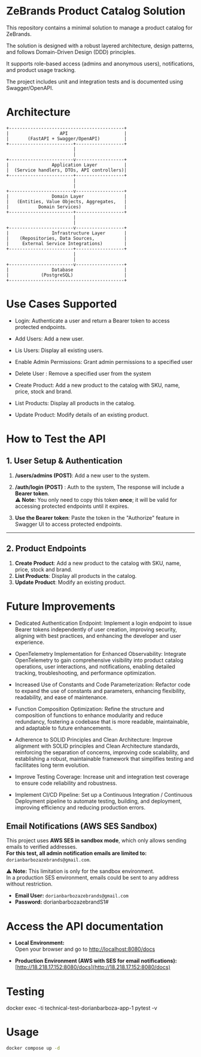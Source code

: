 # ZeBrands Product Catalog Solution

This repository contains a minimal solution to manage a product catalog for ZeBrands.

The solution is designed with a robust layered architecture, design patterns, and follows Domain-Driven Design (DDD) principles. 

It supports role-based access (admins and anonymous users), notifications, and product usage tracking.

The project includes unit and integration tests and is documented using Swagger/OpenAPI.




# Architecture 

```
+-------------------------------------------+
|                   API                     |
|       (FastAPI + Swagger/OpenAPI)         |
+------------------------+------------------+
                         |
                         |
+------------------------v------------------+
|                Application Layer          |
|  (Service handlers, DTOs, API controllers)|
+------------------------+------------------+
                         |
                         |
+------------------------v------------------+
|                Domain Layer               |
|   (Entities, Value Objects, Aggregates,   |
|           Domain Services)                |
+------------------------+------------------+
                         |
                         |
+------------------------v------------------+
|                Infrastructure Layer       |
|    (Repositories, Data Sources,           |
|     External Service Integrations)        |
+------------------------+------------------+
                         |
                         |
+------------------------v------------------+
|                Database                   |
|            (PostgreSQL)                   |
+-------------------------------------------+
```



# Use Cases Supported

- Login: Authenticate a user and return a Bearer token to access protected endpoints.
- Add Users: Add a new user.
- Lis Users: Display all existing users.
- Enable Admin Permissions: Grant admin permissions to a specified user
- Delete User : Remove a specified user from the system

- Create Product: Add a new product to the catalog with SKU, name, price, stock and brand.
- List Products: Display all products in the catalog.
- Update Product: Modify details of an existing product.



# How to Test the API

## 1. User Setup & Authentication

1. **/users/admins (POST)**: Add a new user to the system. 

2. **/auth/login (POST)** : Auth to the system, The response will include a **Bearer token**.  
   ⚠️ **Note:** You only need to copy this token **once**; it will be valid for accessing protected endpoints until it expires.

3. **Use the Bearer token**: Paste the token in the "Authorize" feature in Swagger UI to access protected endpoints.

---

## 2. Product Endpoints

1. **Create Product**: Add a new product to the catalog with SKU, name, price, stock and brand.
2. **List Products**: Display all products in the catalog.
3. **Update Product**: Modify an existing product.


# Future Improvements

- Dedicated Authentication Endpoint: Implement a login endpoint to issue Bearer tokens independently of user creation, improving security, aligning with best practices, and enhancing the developer and user experience.

- OpenTelemetry Implementation for Enhanced Observability: Integrate OpenTelemetry to gain comprehensive visibility into product catalog operations, user interactions, and notifications, enabling detailed tracking, troubleshooting, and performance optimization.

- Increased Use of Constants and Code Parameterization: Refactor code to expand the use of constants and parameters, enhancing flexibility, readability, and ease of maintenance.

- Function Composition Optimization: Refine the structure and composition of functions to enhance modularity and reduce redundancy, fostering a codebase that is more readable, maintainable, and adaptable to future enhancements.

- Adherence to SOLID Principles and Clean Architecture: Improve alignment with SOLID principles and Clean Architecture standards, reinforcing the separation of concerns, improving code scalability, and establishing a robust, maintainable framework that simplifies testing and facilitates long term evolution.

- Improve Testing Coverage: Increase unit and integration test coverage to ensure code reliability and robustness.

- Implement CI/CD Pipeline: Set up a Continuous Integration / Continuous Deployment pipeline to automate testing, building, and deployment, improving efficiency and reducing production errors.


## Email Notifications (AWS SES Sandbox)

This project uses **AWS SES in sandbox mode**, which only allows sending emails to verified addresses.  
**For this test, all admin notification emails are limited to:** `dorianbarbozazebrands@gmail.com`.

⚠️ **Note:** This limitation is only for the sandbox environment.  
In a production SES environment, emails could be sent to any address without restriction.


- **Email User:** `dorianbarbozazebrands@gmail.com`  
- **Password:** dorianbarbozazebrandS1#



# Access the API documentation
- **Local Environment:**  
  Open your browser and go to [http://localhost:8080/docs](http://localhost:8080/docs) 

- **Production Environment (AWS with SES for email notifications):**  
  [http://18.218.17.152:8080/docs](http://18.218.17.152:8080/docs)

# Testing

docker exec -ti technical-test-dorianbarboza-app-1 pytest -v

# Usage
```bash
docker compose up -d